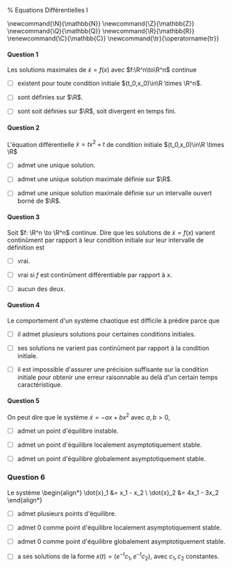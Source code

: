 % Equations Différentielles I

<!-- LaTeX Macros -->
\newcommand{\N}{\mathbb{N}}
\newcommand{\Z}{\mathbb{Z}}
\newcommand{\Q}{\mathbb{Q}}
\newcommand{\R}{\mathbb{R}}
\renewcommand{\C}{\mathbb{C}}
\newcommand{\tr}{\operatorname{tr}}

#### Question 1
Les solutions maximales de $\dot{x} = f(x)$ avec $f:\R^n\to\R^n$ continue

- [ ] existent pour toute condition initiale $(t_0,x_0)\in\R \times \R^n$.

- [ ] sont définies sur $\R$.

- [ ] sont soit définies sur $\R$, soit divergent en temps fini.


<!--
#### Question 1
L'équation différentielle $\dot{x} = |x|^{\frac{1/3}}$ 

  - [ ] admet des solutions pour toute condition initiale $(t_0,x_0)\in\R \times \R$. 

  - [ ] admet une unique solution maximale dans $\R$ passant par $x_0\neq 0$.

  - [ ] admet une unique solution maximale dans $\R\setminus \{0\}$ passant par $x_0\neq 0$.

  - [ ] a toutes ses solutions maximales (dans $\R$) définies sur $\R$.

-->

#### Question 2
L'équation différentielle $\dot{x} = tx^2 +t$ de condition initiale $(t_0,x_0)\in\R \times \R$

  - [ ] admet une unique solution. 

  - [ ] admet une unique solution maximale définie sur $\R$.

  - [ ] admet une unique solution maximale définie sur un intervalle ouvert borné de $\R$.

#### Question 3 
Soit $f: \R^n \to \R^n$ continue. Dire que les solutions de $\dot{x}=f(x)$ varient continûment par rapport à leur condition initiale sur leur intervalle de définition est

 - [ ] vrai.

 - [ ] vrai si $f$ est continûment différentiable par rapport à $x$.

 - [ ] aucun des deux.

#### Question 4
Le comportement d'un système chaotique est difficile à prédire parce que

  - [ ] il admet plusieurs solutions pour certaines conditions initiales.

  - [ ] ses solutions ne varient pas continûment par rapport à la condition initiale.

  - [ ] il est impossible d'assurer une précision suffisante sur la condition initiale pour obtenir une erreur raisonnable au delà d'un certain temps caractéristique.

#### Question 5
On peut dire que le système $\dot{x} = - a x + bx^2$ avec $a,b>0$, 

  - [ ] admet un point d'équilibre instable.

  - [ ] admet un point d'équilibre localement asymptotiquement stable.

  - [ ] admet un point d'équilibre globalement asymptotiquement stable.

### Question 6
Le système 
\begin{align*}
\dot{x}_1 &= x_1 - x_2 \\
\dot{x}_2 &= 4x_1 - 3x_2
\end{align*}

  - [ ] admet plusieurs points d'équilibre.

  - [ ] admet 0 comme point d'équilibre localement asymptotiquement stable.

  - [ ] admet 0 comme point d'équilibre globalement asymptotiquement stable.

  - [ ] a ses solutions de la forme $x(t) = (e^{-t}c_1,e^{-t}c_2)$, avec $c_1,c_2$ constantes.
